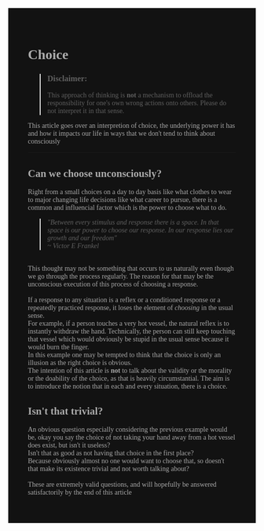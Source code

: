 <div height=100% width=100% style="background-color: #121212; color: #AAAAAA; font-family: Calibri; padding: 40px; margin: 0px">

# Choice

> ### Disclaimer: 
>This approach of thinking is **not** a mechanism to offload the responsibility for one's own wrong actions onto others.
>Please do not interpret it in that sense.

This article goes over an interpretion of choice, the underlying power it has and how it impacts our life in ways that we don't tend to think about consciously
___

## Can we choose unconsciously?
Right from a small choices on a day to day basis like what clothes to wear to major changing life decisions like what career to pursue, there is a common and influencial factor which is the power to choose what to do.

> _"Between every stimulus and response there is a space. In that space is our power to choose our response. In our response lies our growth and our freedom"_ \
>_~ Victor E Frankel_

\
This thought may not be something that occurs to us naturally even though we go through the process regularly. The reason for that may be the unconscious execution of this process of choosing a response.\
\
If a response to any situation is a reflex or a conditioned response or a repeatedly practiced response, it loses the element of _choosing_ in the usual sense. \
For example, if a person touches a very hot vessel, the natural reflex is to instantly withdraw the hand. Technically, the person can still keep touching that vessel which would obviously be stupid in the usual sense because it would burn the finger.\
In this example one may be tempted to think that the choice is only an illusion as the right choice is obvious.\
The intention of this article is **not** to talk about the validity or the morality or the doability of the choice, as that is heavily circumstantial. 
The aim is to introduce the notion that in each and every situation, there is a choice.

## Isn't that trivial?
An obvious question especially considering the previous example would be, okay you say the choice of not taking your hand away from a hot vessel does exist, but isn't it useless?\
Isn't that as good as not having that choice in the first place?\
Because obviously almost no one would want to choose that, so doesn't that make its existence trivial and not worth talking about?\
\
These are extremely valid questions, and will hopefully be answered satisfactorily by the end of this article

</div>
